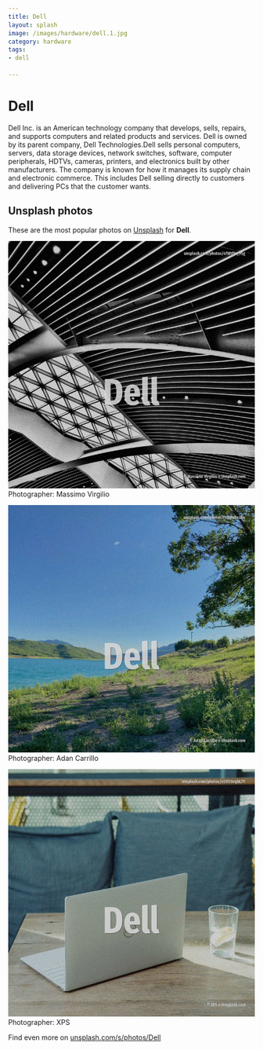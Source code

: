 ```yaml
---
title: Dell
layout: splash
image: /images/hardware/dell.1.jpg
category: hardware
tags:
- dell

---
```

# Dell

Dell Inc. is an American technology company that develops, sells, repairs, and supports computers and related  products and services. Dell is owned by its parent company, Dell Technologies.Dell sells personal computers, servers, data  storage devices, network switches, software, computer peripherals, HDTVs, cameras, printers, and  electronics built by other manufacturers. The company is known for how it manages its supply chain and electronic commerce. This includes Dell selling directly to customers and delivering PCs that the customer wants. 

 
## Unsplash photos
These are the most popular photos on [Unsplash](https://unsplash.com) for **Dell**.
 
![Dell](/images/hardware/dell.1.jpg)
Photographer:  Massimo Virgilio
 
![Dell](/images/hardware/dell.2.jpg)
Photographer:  Adan Carrillo
 
![Dell](/images/hardware/dell.3.jpg)
Photographer:  XPS
 
Find even more on [unsplash.com/s/photos/Dell](https://unsplash.com/s/photos/Dell)
 
